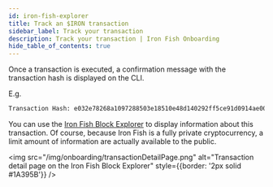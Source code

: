 ```yaml
---
id: iron-fish-explorer
title: Track an $IRON transaction
sidebar_label: Track your transaction
description: Track your transaction | Iron Fish Onboarding
hide_table_of_contents: true
---
```


Once a transaction is executed, a confirmation message with the transaction hash is displayed on the CLI.

E.g.

```sh
Transaction Hash: e032e78268a1097288503e18510e48d140292ff5ce91d0914ae00f733ad8d166
```

You can use the [Iron Fish Block Explorer](https://explorer.ironfish.network/) to display information about this transaction. Of course, because Iron Fish is a fully private cryptocurrency, a limit amount of information are actually available to the public.

<img src="/img/onboarding/transactionDetailPage.png" alt="Transaction detail page on the Iron Fish Block Explorer" style={{border: '2px solid #1A395B'}} />
